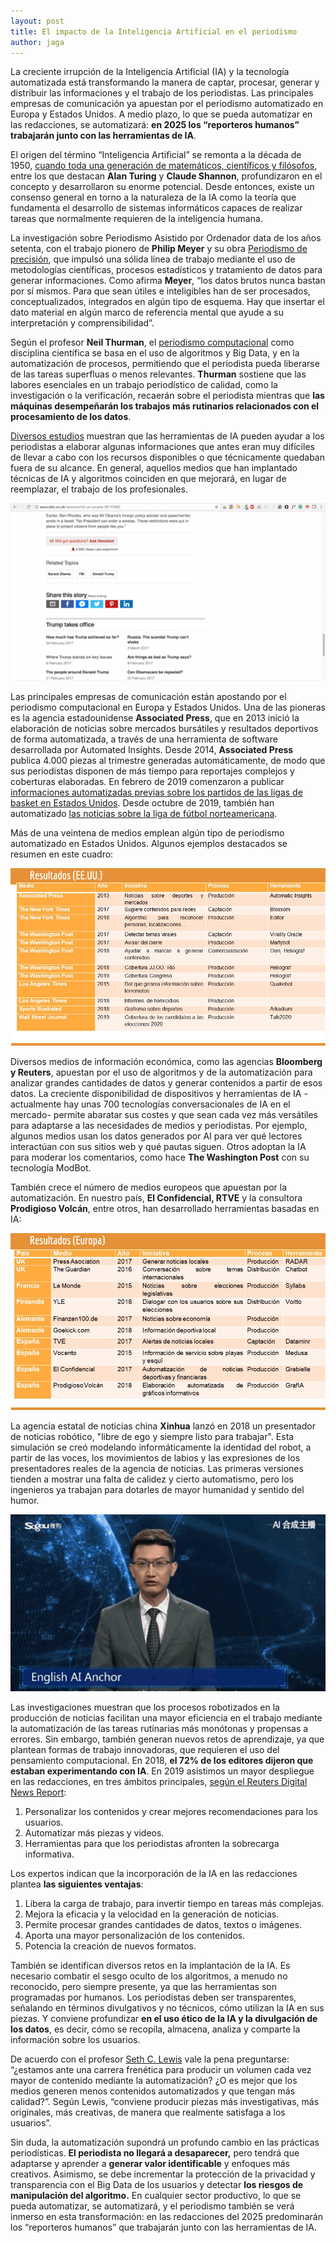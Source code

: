 ```yaml
---
layout: post
title: El impacto de la Inteligencia Artificial en el periodismo
author: jaga
---
```

La creciente irrupción de la Inteligencia Artificial (IA) y la tecnología automatizada está transformando la manera de captar, procesar, generar y distribuir las informaciones y el trabajo de los periodistas. Las principales empresas de comunicación ya apuestan por el periodismo automatizado en Europa y Estados Unidos. A medio plazo, lo que se pueda automatizar en las redacciones, se automatizará: **en 2025 los “reporteros humanos” trabajarán junto con las herramientas de IA**.

El origen del término “Inteligencia Artificial” se remonta a la década de 1950, [cuando toda una generación de matemáticos, científicos y filósofos](http://sitn.hms.harvard.edu/flash/2017/history-artificial-intelligence/), entre los que destacan **Alan Turing** y **Claude Shannon**, profundizaron en el concepto y desarrollaron su enorme potencial. Desde entonces, existe un consenso general en torno a la naturaleza de la IA como la teoría que fundamenta el desarrollo de sistemas informáticos capaces de realizar tareas que normalmente requieren de la inteligencia humana.

La investigación sobre Periodismo Asistido por Ordenador data de los años setenta, con el trabajo pionero de **Philip Meyer** y su obra [Periodismo de precisión](https://www.amazon.es/Precision-Journalism-4th-Reporters-Introduction/dp/0742510883), que impulsó una sólida línea de trabajo mediante el uso de metodologías científicas, procesos estadísticos y tratamiento de datos para generar informaciones. Como afirma **Meyer**, “los datos brutos nunca bastan por sí mismos. Para que sean útiles e inteligibles han de ser procesados, conceptualizados, integrados en algún tipo de esquema. Hay que insertar el dato material en algún marco de referencia mental que ayude a su interpretación y comprensibilidad”.

Según el profesor **Neil Thurman**, el [periodismo computacional](https://www.taylorfrancis.com/books/e/9781315167497) como disciplina científica se basa en el uso de algoritmos y Big Data, y en la automatización de procesos, permitiendo que el periodista pueda liberarse de las tareas superfluas o menos relevantes. **Thurman** sostiene que las labores esenciales en un trabajo periodístico de calidad, como la investigación o la verificación, recaerán sobre el periodista mientras que **las máquinas desempeñarán los trabajos más rutinarios relacionados con el procesamiento de los datos**. 

[Diversos estudios](https://www.tandfonline.com/doi/abs/10.1080/21670811.2015.1096748) muestran que las herramientas de IA pueden ayudar a los periodistas a elaborar algunas informaciones que antes eran muy difíciles de llevar a cabo con los recursos disponibles o que técnicamente quedaban fuera de su alcance. En general, aquellos medios que han implantado técnicas de IA y algoritmos coinciden en que mejorará, en lugar de reemplazar, el trabajo de los profesionales. 

![](/images/shots/gif-bbc-chat-bot.gif "Chatbot de la BBC, creado en 2017, para mantener conversaciones sobre informaciones políticas.")

Las principales empresas de comunicación están apostando por el periodismo computacional en Europa y Estados Unidos. Una de las pioneras es la agencia estadounidense **Associated Press**, que en 2013 inició la elaboración de noticias sobre mercados bursátiles y resultados deportivos de forma automatizada, a través de una herramienta de software desarrollada por Automated Insights. Desde 2014, **Associated Press** publica 4.000 piezas al trimestre generadas automáticamente, de modo que sus periodistas disponen de más tiempo para reportajes complejos y coberturas elaboradas. En febrero de 2019 comenzaron a publicar [informaciones automatizadas previas sobre los partidos de las ligas de basket en Estados Unidos](https://automatedinsights.com/blog/the-ap-and-automated-insights-expand-partnership-with-college-basketball-previews/). Desde octubre de 2019, también han automatizado [las noticias sobre la liga de fútbol norteamericana](https://www.ap.org/press-releases/2019/ap-to-grow-major-league-soccer-coverage-with-automated-stories).  

Más de una veintena de medios emplean algún tipo de periodismo automatizado en Estados Unidos. Algunos ejemplos destacados se resumen en este cuadro:

![](/images/shots/uso-ia-en-eeuu.jpg)

Diversos medios de información económica, como las agencias **Bloomberg y Reuters**, apuestan por el uso de algoritmos y de la automatización para analizar grandes cantidades de datos y generar contenidos a partir de esos datos. La creciente disponibilidad de dispositivos y herramientas de IA -actualmente hay unas 700 tecnologías conversacionales de IA en el mercado- permite abaratar sus costes y que sean cada vez más versátiles para adaptarse a las necesidades de medios y periodistas. Por ejemplo, algunos medios usan los datos generados por AI para ver qué lectores interactúan con sus sitios web y qué pautas siguen. Otros adoptan la IA para moderar los comentarios, como hace **The Washington Post** con su tecnología ModBot.

También crece el número de medios europeos que apuestan por la automatización. En nuestro país, **El Confidencial, RTVE** y la consultora **Prodigioso Volcán**, entre otros, han desarrollado herramientas basadas en IA:

![](/images/shots/uso-ia-europa.jpg)

La agencia estatal de noticias china **Xinhua** lanzó en 2018 un presentador de noticias robótico, "libre de ego y siempre listo para trabajar". Esta simulación se creó modelando informáticamente la identidad del robot, a partir de las voces, los movimientos de labios y las expresiones de los presentadores reales de la agencia de noticias. Las primeras versiones tienden a mostrar una falta de calidez y cierto automatismo, pero los ingenieros ya trabajan para dotarles de mayor humanidad y sentido del humor.

![](/images/shots/gif-presentador-chino.gif "Presentador virtual de la agencia estatal de noticias china Xinhua.")

Las investigaciones muestran que los procesos robotizados en la producción de noticias facilitan una mayor eficiencia en el trabajo mediante la automatización de las tareas rutinarias más monótonas y propensas a errores. Sin embargo, también generan nuevos retos de aprendizaje, ya que plantean formas de trabajo innovadoras, que requieren el uso del pensamiento computacional. En 2018, **el 72% de los editores dijeron que estaban experimentando con IA**. En 2019 asistimos un mayor despliegue en las redacciones, en tres ámbitos principales, [según el Reuters Digital News Report](http://www.digitalnewsreport.org/):

1. Personalizar los contenidos y crear mejores recomendaciones para los usuarios.
2. Automatizar más piezas y videos.
3. Herramientas para que los periodistas afronten la sobrecarga informativa.

Los expertos indican que la incorporación de la IA en las redacciones plantea **las siguientes ventajas**:

1. Libera la carga de trabajo, para invertir tiempo en tareas más complejas.
2. Mejora la eficacia y la velocidad en la generación de noticias.
3. Permite procesar grandes cantidades de datos, textos o imágenes.
4. Aporta una mayor personalización de los contenidos.
5. Potencia la creación de nuevos formatos.

También se identifican diversos retos en la implantación de la IA. Es necesario combatir el sesgo oculto de los algoritmos, a menudo no reconocido, pero siempre presente, ya que las herramientas son programadas por humanos. Los periodistas deben ser transparentes, señalando en términos divulgativos y no técnicos, cómo utilizan la IA en sus piezas. Y conviene profundizar **en el uso ético de la IA y la divulgación de los datos**, es decir, cómo se recopila, almacena, analiza y comparte la información sobre los usuarios.

De acuerdo con el profesor [Seth C. Lewis](https://twitter.com/SethCLewis) vale la pena preguntarse: “¿estamos ante una carrera frenética para producir un volumen cada vez mayor de contenido mediante la automatización? ¿O es mejor que los medios generen menos contenidos automatizados y que tengan más calidad?”. Según Lewis, “conviene producir piezas más investigativas, más originales, más creativas, de manera que realmente satisfaga a los usuarios”.

Sin duda, la automatización supondrá un profundo cambio en las prácticas periodísticas. **El periodista no llegará a desaparecer,** pero tendrá que adaptarse y aprender a **generar valor identificable** y enfoques más creativos. Asimismo, se debe incrementar la protección de la privacidad y transparencia con el Big Data de los usuarios y detectar **los riesgos de manipulación del algoritmo.** En cualquier sector productivo, lo que se pueda automatizar, se automatizará, y el periodismo también se verá inmerso en esta transformación: en las redacciones del 2025 predominarán los “reporteros humanos” que trabajarán junto con las herramientas de IA.
